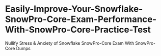 # Easily-Improve-Your-Snowflake-SnowPro-Core-Exam-Performance-With-SnowPro-Core-Practice-Test
Nullify Stress &amp; Anxiety of Snowflake SnowPro-Core Exam With SnowPro-Core Dumps
